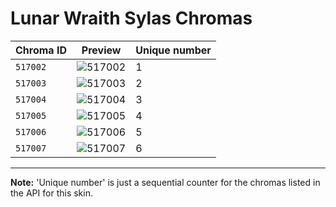 # Lunar Wraith Sylas Chromas

| Chroma ID | Preview | Unique number |
|---|---|---|
| `517002` | ![517002](https://raw.communitydragon.org/latest/plugins/rcp-be-lol-game-data/global/default/v1/champion-chroma-images/517/517002.png) | 1 |
| `517003` | ![517003](https://raw.communitydragon.org/latest/plugins/rcp-be-lol-game-data/global/default/v1/champion-chroma-images/517/517003.png) | 2 |
| `517004` | ![517004](https://raw.communitydragon.org/latest/plugins/rcp-be-lol-game-data/global/default/v1/champion-chroma-images/517/517004.png) | 3 |
| `517005` | ![517005](https://raw.communitydragon.org/latest/plugins/rcp-be-lol-game-data/global/default/v1/champion-chroma-images/517/517005.png) | 4 |
| `517006` | ![517006](https://raw.communitydragon.org/latest/plugins/rcp-be-lol-game-data/global/default/v1/champion-chroma-images/517/517006.png) | 5 |
| `517007` | ![517007](https://raw.communitydragon.org/latest/plugins/rcp-be-lol-game-data/global/default/v1/champion-chroma-images/517/517007.png) | 6 |

---

**Note:** 'Unique number' is just a sequential counter for the chromas listed in the API for this skin.
